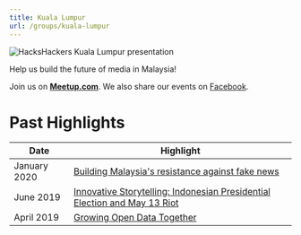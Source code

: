 ```yaml
---
title: Kuala Lumpur
url: /groups/kuala-lumpur
---
```


![HacksHackers Kuala Lumpur presentation](https://scontent-atl3-2.xx.fbcdn.net/v/t1.18169-9/20622287_487999311536588_3027573968312501466_n.png?_nc_cat=105&ccb=1-5&_nc_sid=e3f864&_nc_ohc=zfOMb5CgQtgAX88xhnn&_nc_ht=scontent-atl3-2.xx&oh=bac897a16145acd040b60f6559c07eb0&oe=61CC76C2)

Help us build the future of media in Malaysia!

Join us on **[Meetup.com](https://www.meetup.com/Hacks-Hackers-Kuala-Lumpur/)**. We also share our events on [Facebook](https://www.facebook.com/HacksHackersKL/).

# Past Highlights

| **Date**  | **Highlight** |  
|-----------|---------------|  
| January 2020 | [Building Malaysia's resistance against fake news](https://www.meetup.com/Hacks-Hackers-Kuala-Lumpur/events/267827944/) |
| June 2019 | [Innovative Storytelling: Indonesian Presidential Election and May 13 Riot](https://www.meetup.com/Hacks-Hackers-Kuala-Lumpur/events/261896205/) |   
| April 2019 | [Growing Open Data Together](https://www.meetup.com/Hacks-Hackers-Kuala-Lumpur/events/260114540/) |
